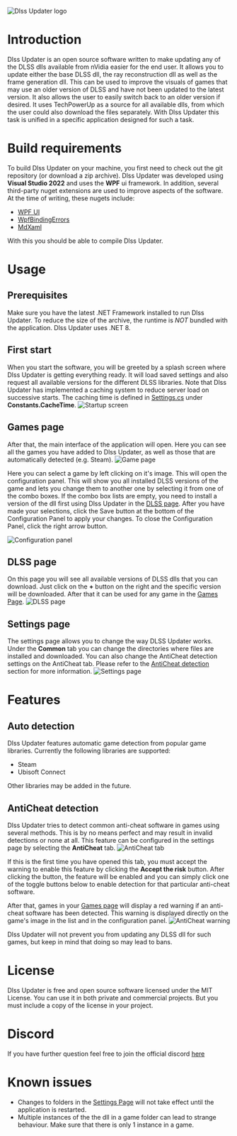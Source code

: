 ![Dlss Updater logo](docs/images/DLSS_Updater_Logo.png)

# Introduction

Dlss Updater is an open source software written to make updating any of the DLSS dlls available from nVidia easier for the end user. It allows you to update either the base DLSS dll, the ray reconstruction dll as well as the frame generation dll. This can be used to improve the visuals of games that may use an older version of DLSS and have not been updated to the latest version.
It also allows the user to easily switch back to an older version if desired. It uses TechPowerUp as a source for all available dlls, from which the user could also download the files separately. With Dlss Updater this task is unified in a specific application designed for such a task.

# Build requirements
To build Dlss Updater on your machine, you first need to check out the git repository (or download a zip archive). Dlss Updater was developed using **Visual Studio 2022** and uses the **WPF** ui framework.  In addition, several third-party nuget extensions are used to improve aspects of the software.
At the time of writing, these nugets include:
* [WPF UI](https://github.com/lepoco/wpfui)
* [WpfBindingErrors](https://github.com/bblanchon/WpfBindingErrors)
* [MdXaml](https://github.com/whistyun/MdXaml)

With this you should be able to compile Dlss Updater.

# Usage
## Prerequisites
Make sure you have the latest .NET Framework installed to run Dlss Updater. To reduce the size of the archive, the runtime is _NOT_ bundled with the application. Dlss Updater uses .NET 8.

## First start
When you start the software, you will be greeted by a splash screen where Dlss Updater is getting everything ready. It will load saved settings and also request all available versions for the different DLSS libraries. Note that Dlss Updater has implemented a caching system to reduce server load on successive starts. The caching time is defined in [Settings.cs](Settings.cs) under **Constants.CacheTime**.
![Startup screen](docs/images/splashcreen.png)

## Games page
After that, the main interface of the application will open. Here you can see all the games you have added to Dlss Updater, as well as those that are automatically detected (e.g. Steam).
![Game page](docs/images/games_page.png)

Here you can select a game by left clicking on it's image. This will open the configuration panel. This will show you all installed DLSS versions of the game and lets you change them to another one by selecting it from one of the combo boxes. If the combo box lists are empty, you need to install a version of the dll first using Dlss Updater in the [DLSS page](#dlss-page). After you have made your selections, click the Save button at the bottom of the Configuration Panel to apply your changes. To close the Configuration Panel, click the right arrow button.

![Configuration panel](docs/images/config_panel.png)

## DLSS page
On this page you will see all available versions of DLSS dlls that you can download. Just click on the **+** button on the right and the specific version will be downloaded. After that it can be used for any game in the [Games Page](#games-page).
![DLSS page](docs/images/dlss_page.png)

## Settings page
The settings page allows you to change the way DLSS Updater works. Under the **Common** tab you can change the directories where files are installed and downloaded. 
You can also change the AntiCheat detection settings on the AntiCheat tab. Please refer to the [AntiCheat detection](#anticheat-detection) section for more information.
![Settings page](docs/images/settings_page.png)

# Features

## Auto detection
Dlss Updater features automatic game detection from popular game libraries. Currently the following libraries are supported:
* Steam
* Ubisoft Connect

Other libraries may be added in the future.

## AntiCheat detection
Dlss Updater tries to detect common anti-cheat software in games using several methods. This is by no means perfect and may result in invalid detections or none at all. This feature can be configured in the settings page by selecting the **AntiCheat** tab.
![AntiCheat tab](docs/images/anticheat.png)

If this is the first time you have opened this tab, you must accept the warning to enable this feature by clicking the **Accept the risk** button. After clicking the button, the feature will be enabled and you can simply click one of the toggle buttons below to enable detection for that particular anti-cheat software.

After that, games in your [Games page](#games-page) will display a red warning if an anti-cheat software has been detected. This warning is displayed directly on the game's image in the list and in the configuration panel.
![AntiCheat warning](docs/images/anticheat_warning.png)

Dlss Updater will not prevent you from updating any DLSS dll for such games, but keep in mind that doing so may lead to bans. 

# License
Dlss Updater is free and open source software licensed under the MIT License. You can use it in both private and commercial projects. But you must include a copy of the license in your project.

# Discord
If you have further question feel free to join the official discord [here](https://discord.gg/WShdqSDSvu)

# Known issues
* Changes to folders in the [Settings Page](#settings-page) will not take effect until the application is restarted.
* Multiple instances of the the dll in a game folder can lead to strange behaviour. Make sure that there is only 1 instance in a game.